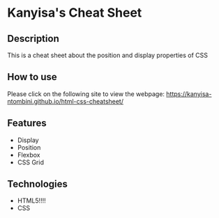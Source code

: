 # Kanyisa's Cheat Sheet

## Description
This is a cheat sheet about the position and display properties of CSS

## How to use
Please click on the following site to view the webpage: https://kanyisa-ntombini.github.io/html-css-cheatsheet/

## Features
- Display
- Position
- Flexbox
- CSS Grid

## Technologies
- HTML5!!!!
- CSS
